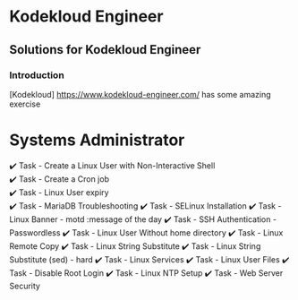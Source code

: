# Kodekloud Engineer
## Solutions for Kodekloud Engineer
### Introduction

[Kodekloud] https://www.kodekloud-engineer.com/ has some amazing exercise


# Systems Administrator #

:heavy_check_mark: Task	- Create a Linux User with Non-Interactive Shell  
:heavy_check_mark: Task - Create a Cron job  
:heavy_check_mark: Task - Linux User expiry  
:heavy_check_mark: Task - MariaDB Troubleshooting
:heavy_check_mark: Task - SELinux Installation
:heavy_check_mark: Task - Linux Banner - motd :message of the day
:heavy_check_mark: Task - SSH Authentication - Passwordless
:heavy_check_mark: Task - Linux User Without home directory
:heavy_check_mark: Task - Linux Remote Copy
:heavy_check_mark: Task - Linux String Substitute
:heavy_check_mark: Task - Linux String Substitute (sed) - hard
:heavy_check_mark: Task - Linux Services
:heavy_check_mark: Task - Linux User Files
:heavy_check_mark: Task - Disable Root Login
:heavy_check_mark: Task - Linux NTP Setup
:heavy_check_mark: Task - Web Server Security